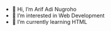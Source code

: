 - 👋 Hi, I’m Arif Adi Nugroho
- 👀 I’m interested in Web Development
- 🌱 I’m currently learning HTML

<!---
arifadinugroho/arifadinugroho is a ✨ special ✨ repository because its `README.md` (this file) appears on your GitHub profile.
You can click the Preview link to take a look at your changes.
--->
